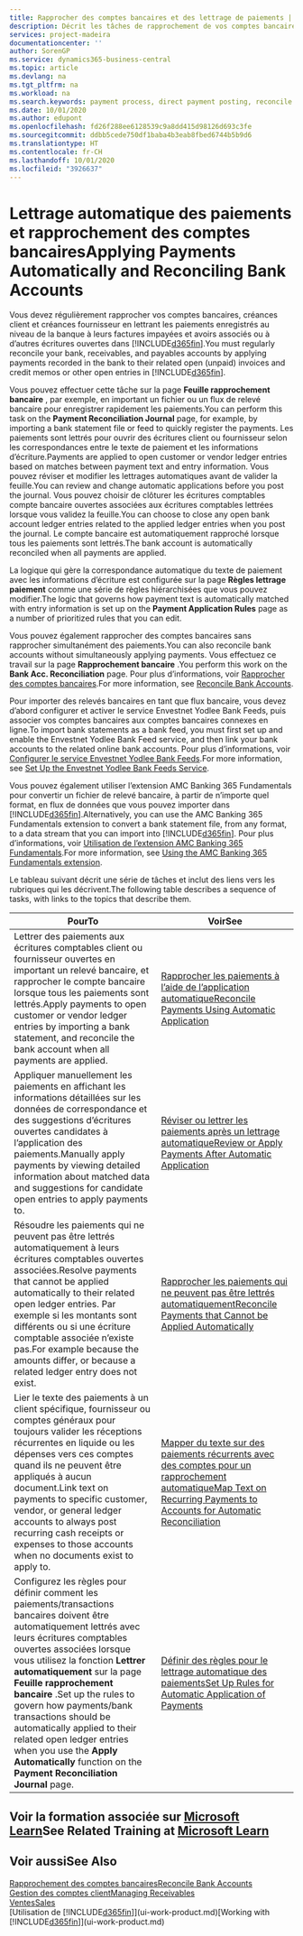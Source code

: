 ```yaml
---
title: Rapprocher des comptes bancaires et des lettrage de paiements | Microsoft Docs
description: Décrit les tâches de rapprochement de vos comptes bancaires, client, et fournisseur, valider des règlements ou des frais, et lettrer des paiements automatiquement.
services: project-madeira
documentationcenter: ''
author: SorenGP
ms.service: dynamics365-business-central
ms.topic: article
ms.devlang: na
ms.tgt_pltfrm: na
ms.workload: na
ms.search.keywords: payment process, direct payment posting, reconcile payment, expenses, cash receipts
ms.date: 10/01/2020
ms.author: edupont
ms.openlocfilehash: fd26f288ee6128539c9a8dd415d98126d693c3fe
ms.sourcegitcommit: ddbb5cede750df1baba4b3eab8fbed6744b5b9d6
ms.translationtype: HT
ms.contentlocale: fr-CH
ms.lasthandoff: 10/01/2020
ms.locfileid: "3926637"
---
```

# <a name="applying-payments-automatically-and-reconciling-bank-accounts"></a><span data-ttu-id="6ab90-103">Lettrage automatique des paiements et rapprochement des comptes bancaires</span><span class="sxs-lookup"><span data-stu-id="6ab90-103">Applying Payments Automatically and Reconciling Bank Accounts</span></span>
<span data-ttu-id="6ab90-104">Vous devez régulièrement rapprocher vos comptes bancaires, créances client et créances fournisseur en lettrant les paiements enregistrés au niveau de la banque à leurs factures impayées et avoirs associés ou à d’autres écritures ouvertes dans [!INCLUDE[d365fin](includes/d365fin_md.md)].</span><span class="sxs-lookup"><span data-stu-id="6ab90-104">You must regularly reconcile your bank, receivables, and payables accounts by applying payments recorded in the bank to their related open (unpaid) invoices and credit memos or other open entries in [!INCLUDE[d365fin](includes/d365fin_md.md)].</span></span>  

<span data-ttu-id="6ab90-105">Vous pouvez effectuer cette tâche sur la page **Feuille rapprochement bancaire** , par exemple, en important un fichier ou un flux de relevé bancaire pour enregistrer rapidement les paiements.</span><span class="sxs-lookup"><span data-stu-id="6ab90-105">You can perform this task on the **Payment Reconciliation Journal** page, for example, by importing a bank statement file or feed to quickly register the payments.</span></span> <span data-ttu-id="6ab90-106">Les paiements sont lettrés pour ouvrir des écritures client ou fournisseur selon les correspondances entre le texte de paiement et les informations d’écriture.</span><span class="sxs-lookup"><span data-stu-id="6ab90-106">Payments are applied to open customer or vendor ledger entries based on matches between payment text and entry information.</span></span> <span data-ttu-id="6ab90-107">Vous pouvez réviser et modifier les lettrages automatiques avant de valider la feuille.</span><span class="sxs-lookup"><span data-stu-id="6ab90-107">You can review and change automatic applications before you post the journal.</span></span> <span data-ttu-id="6ab90-108">Vous pouvez choisir de clôturer les écritures comptables compte bancaire ouvertes associées aux écritures comptables lettrées lorsque vous validez la feuille.</span><span class="sxs-lookup"><span data-stu-id="6ab90-108">You can choose to close any open bank account ledger entries related to the applied ledger entries when you post the journal.</span></span> <span data-ttu-id="6ab90-109">Le compte bancaire est automatiquement rapproché lorsque tous les paiements sont lettrés.</span><span class="sxs-lookup"><span data-stu-id="6ab90-109">The bank account is automatically reconciled when all payments are applied.</span></span>

<span data-ttu-id="6ab90-110">La logique qui gère la correspondance automatique du texte de paiement avec les informations d’écriture est configurée sur la page **Règles lettrage paiement** comme une série de règles hiérarchisées que vous pouvez modifier.</span><span class="sxs-lookup"><span data-stu-id="6ab90-110">The logic that governs how payment text is automatically matched with entry information is set up on the **Payment Application Rules** page as a number of prioritized rules that you can edit.</span></span>

<span data-ttu-id="6ab90-111">Vous pouvez également rapprocher des comptes bancaires sans rapprocher simultanément des paiements.</span><span class="sxs-lookup"><span data-stu-id="6ab90-111">You can also reconcile bank accounts without simultaneously applying payments.</span></span> <span data-ttu-id="6ab90-112">Vous effectuez ce travail sur la page **Rapprochement bancaire** .</span><span class="sxs-lookup"><span data-stu-id="6ab90-112">You perform this work on the **Bank Acc. Reconciliation** page.</span></span> <span data-ttu-id="6ab90-113">Pour plus d’informations, voir [Rapprocher des comptes bancaires](bank-how-reconcile-bank-accounts-separately.md).</span><span class="sxs-lookup"><span data-stu-id="6ab90-113">For more information, see [Reconcile Bank Accounts](bank-how-reconcile-bank-accounts-separately.md).</span></span>   

<span data-ttu-id="6ab90-114">Pour importer des relevés bancaires en tant que flux bancaire, vous devez d’abord configurer et activer le service Envestnet Yodlee Bank Feeds, puis associer vos comptes bancaires aux comptes bancaires connexes en ligne.</span><span class="sxs-lookup"><span data-stu-id="6ab90-114">To import bank statements as a bank feed, you must first set up and enable the Envestnet Yodlee Bank Feed service, and then link your bank accounts to the related online bank accounts.</span></span> <span data-ttu-id="6ab90-115">Pour plus d’informations, voir [Configurer le service Envestnet Yodlee Bank Feeds](bank-how-setup-bank-statement-service.md).</span><span class="sxs-lookup"><span data-stu-id="6ab90-115">For more information, see [Set Up the Envestnet Yodlee Bank Feeds Service](bank-how-setup-bank-statement-service.md).</span></span>  

<span data-ttu-id="6ab90-116">Vous pouvez également utiliser l’extension AMC Banking 365 Fundamentals pour convertir un fichier de relevé bancaire, à partir de n’importe quel format, en flux de données que vous pouvez importer dans [!INCLUDE[d365fin](includes/d365fin_md.md)].</span><span class="sxs-lookup"><span data-stu-id="6ab90-116">Alternatively, you can use the AMC Banking 365 Fundamentals extension to convert a bank statement file, from any format, to a data stream that you can import into [!INCLUDE[d365fin](includes/d365fin_md.md)].</span></span> <span data-ttu-id="6ab90-117">Pour plus d’informations, voir [Utilisation de l’extension AMC Banking 365 Fundamentals](ui-extensions-amc-banking.md).</span><span class="sxs-lookup"><span data-stu-id="6ab90-117">For more information, see [Using the AMC Banking 365 Fundamentals extension](ui-extensions-amc-banking.md).</span></span>  

<span data-ttu-id="6ab90-118">Le tableau suivant décrit une série de tâches et inclut des liens vers les rubriques qui les décrivent.</span><span class="sxs-lookup"><span data-stu-id="6ab90-118">The following table describes a sequence of tasks, with links to the topics that describe them.</span></span>  

| <span data-ttu-id="6ab90-119">Pour</span><span class="sxs-lookup"><span data-stu-id="6ab90-119">To</span></span> | <span data-ttu-id="6ab90-120">Voir</span><span class="sxs-lookup"><span data-stu-id="6ab90-120">See</span></span> |
| --- | --- |
| <span data-ttu-id="6ab90-121">Lettrer des paiements aux écritures comptables client ou fournisseur ouvertes en important un relevé bancaire, et rapprocher le compte bancaire lorsque tous les paiements sont lettrés.</span><span class="sxs-lookup"><span data-stu-id="6ab90-121">Apply payments to open customer or vendor ledger entries by importing a bank statement, and reconcile the bank account when all payments are applied.</span></span> |[<span data-ttu-id="6ab90-122">Rapprocher les paiements à l’aide de l’application automatique</span><span class="sxs-lookup"><span data-stu-id="6ab90-122">Reconcile Payments Using Automatic Application</span></span>](receivables-how-reconcile-payments-auto-application.md) |
| <span data-ttu-id="6ab90-123">Appliquer manuellement les paiements en affichant les informations détaillées sur les données de correspondance et des suggestions d’écritures ouvertes candidates à l’application des paiements.</span><span class="sxs-lookup"><span data-stu-id="6ab90-123">Manually apply payments by viewing detailed information about matched data and suggestions for candidate open entries to apply payments to.</span></span> |[<span data-ttu-id="6ab90-124">Réviser ou lettrer les paiements après un lettrage automatique</span><span class="sxs-lookup"><span data-stu-id="6ab90-124">Review or Apply Payments After Automatic Application</span></span>](receivables-how-review-apply-payments-auto-application.md) |
| <span data-ttu-id="6ab90-125">Résoudre les paiements qui ne peuvent pas être lettrés automatiquement à leurs écritures comptables ouvertes associées.</span><span class="sxs-lookup"><span data-stu-id="6ab90-125">Resolve payments that cannot be applied automatically to their related open ledger entries.</span></span> <span data-ttu-id="6ab90-126">Par exemple si les montants sont différents ou si une écriture comptable associée n’existe pas.</span><span class="sxs-lookup"><span data-stu-id="6ab90-126">For example because the amounts differ, or because a related ledger entry does not exist.</span></span> |[<span data-ttu-id="6ab90-127">Rapprocher les paiements qui ne peuvent pas être lettrés automatiquement</span><span class="sxs-lookup"><span data-stu-id="6ab90-127">Reconcile Payments that Cannot be Applied Automatically</span></span>](receivables-how-reconcile-payments-cannot-apply-auto.md) |
| <span data-ttu-id="6ab90-128">Lier le texte des paiements à un client spécifique, fournisseur ou comptes généraux pour toujours valider les réceptions récurrentes en liquide ou les dépenses vers ces comptes quand ils ne peuvent être appliqués à aucun document.</span><span class="sxs-lookup"><span data-stu-id="6ab90-128">Link text on payments to specific customer, vendor, or general ledger accounts to always post recurring cash receipts or expenses to those accounts when no documents exist to apply to.</span></span> |[<span data-ttu-id="6ab90-129">Mapper du texte sur des paiements récurrents avec des comptes pour un rapprochement automatique</span><span class="sxs-lookup"><span data-stu-id="6ab90-129">Map Text on Recurring Payments to Accounts for Automatic Reconciliation</span></span>](receivables-how-map-text-recurring-payments-accounts-auto-reconcilliation.md) |
|<span data-ttu-id="6ab90-130">Configurez les règles pour définir comment les paiements/transactions bancaires doivent être automatiquement lettrés avec leurs écritures comptables ouvertes associées lorsque vous utilisez la fonction **Lettrer automatiquement** sur la page **Feuille rapprochement bancaire** .</span><span class="sxs-lookup"><span data-stu-id="6ab90-130">Set up the rules to govern how payments/bank transactions should be automatically applied to their related open ledger entries when you use the **Apply Automatically** function on the **Payment Reconciliation Journal** page.</span></span>|[<span data-ttu-id="6ab90-131">Définir des règles pour le lettrage automatique des paiements</span><span class="sxs-lookup"><span data-stu-id="6ab90-131">Set Up Rules for Automatic Application of Payments</span></span>](receivables-how-set-up-payment-application-rules.md)|

## <a name="see-related-training-at-microsoft-learn"></a><span data-ttu-id="6ab90-132">Voir la formation associée sur [Microsoft Learn](/learn/modules/use-journals-dynamics-365-business-central/index)</span><span class="sxs-lookup"><span data-stu-id="6ab90-132">See Related Training at [Microsoft Learn](/learn/modules/use-journals-dynamics-365-business-central/index)</span></span>

## <a name="see-also"></a><span data-ttu-id="6ab90-133">Voir aussi</span><span class="sxs-lookup"><span data-stu-id="6ab90-133">See Also</span></span>
[<span data-ttu-id="6ab90-134">Rapprochement des comptes bancaires</span><span class="sxs-lookup"><span data-stu-id="6ab90-134">Reconcile Bank Accounts</span></span>](bank-how-reconcile-bank-accounts-separately.md)  
[<span data-ttu-id="6ab90-135">Gestion des comptes client</span><span class="sxs-lookup"><span data-stu-id="6ab90-135">Managing Receivables</span></span>](receivables-manage-receivables.md)  
[<span data-ttu-id="6ab90-136">Ventes</span><span class="sxs-lookup"><span data-stu-id="6ab90-136">Sales</span></span>](sales-manage-sales.md)  
<span data-ttu-id="6ab90-137">[Utilisation de [!INCLUDE[d365fin](includes/d365fin_md.md)]](ui-work-product.md)</span><span class="sxs-lookup"><span data-stu-id="6ab90-137">[Working with [!INCLUDE[d365fin](includes/d365fin_md.md)]](ui-work-product.md)</span></span>
